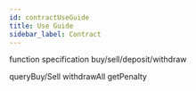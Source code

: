 ```yaml
---
id: contractUseGuide
title: Use Guide
sidebar_label: Contract
---
```


function specification
buy/sell/deposit/withdraw

queryBuy/Sell withdrawAll getPenalty